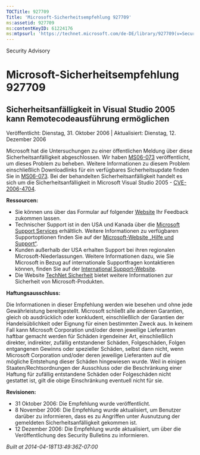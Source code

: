 ```yaml
---
TOCTitle: 927709
Title: 'Microsoft-Sicherheitsempfehlung 927709'
ms:assetid: 927709
ms:contentKeyID: 61224176
ms:mtpsurl: 'https://technet.microsoft.com/de-DE/library/927709(v=Security.10)'
---
```


Security Advisory

Microsoft-Sicherheitsempfehlung 927709
======================================

Sicherheitsanfälligkeit in Visual Studio 2005 kann Remotecodeausführung ermöglichen
-----------------------------------------------------------------------------------

Veröffentlicht: Dienstag, 31. Oktober 2006 | Aktualisiert: Dienstag, 12. Dezember 2006

Microsoft hat die Untersuchungen zu einer öffentlichen Meldung über diese Sicherheitsanfälligkeit abgeschlossen. Wir haben [MS06-073](https://www.microsoft.com/germany/technet/sicherheit/bulletins/ms06-073.mspx) veröffentlicht, um dieses Problem zu beheben. Weitere Informationen zu diesem Problem einschließlich Downloadlinks für ein verfügbares Sicherheitsupdate finden Sie in [MS06-073](https://www.microsoft.com/germany/technet/sicherheit/bulletins/ms06-073.mspx). Bei der behandelten Sicherheitsanfälligkeit handelt es sich um die Sicherheitsanfälligkeit in Microsoft Visual Studio 2005 - [CVE-2006-4704](https://www.cve.mitre.org/cgi-bin/cvename.cgi?name=cve-2006-4704).

**Ressourcen:**

-   Sie können uns über das Formular auf folgender [Website](https://support.microsoft.com/common/survey.aspx?scid=sw;en;1257&showpage=1&ws=technet&sd=tech) Ihr Feedback zukommen lassen.
-   Technischer Support ist in den USA und Kanada über die [Microsoft Support Services](https://www.microsoft.com/germany/technet/sicherheit/bulletins/ms06-073.mspx) erhältlich. Weitere Informationen zu verfügbaren Supportoptionen finden Sie auf der [Microsoft-Website „Hilfe und Support“](https://support.microsoft.com/).
-   Kunden außerhalb der USA erhalten Support bei ihren regionalen Microsoft-Niederlassungen. Weitere Informationen dazu, wie Sie Microsoft in Bezug auf internationale Supportfragen kontaktieren können, finden Sie auf der [International Support-Website](https://go.microsoft.com/fwlink/?linkid=21155).
-   Die Website [TechNet Sicherheit](https://www.microsoft.com/germany/technet/sicherheit/default.mspx) bietet weitere Informationen zur Sicherheit von Microsoft-Produkten.

**Haftungsausschluss:**

Die Informationen in dieser Empfehlung werden wie besehen und ohne jede Gewährleistung bereitgestellt. Microsoft schließt alle anderen Garantien, gleich ob ausdrücklich oder konkludent, einschließlich der Garantien der Handelsüblichkeit oder Eignung für einen bestimmten Zweck aus. In keinem Fall kann Microsoft Corporation und/oder deren jeweilige Lieferanten haftbar gemacht werden für Schäden irgendeiner Art, einschließlich direkter, indirekter, zufällig entstandener Schäden, Folgeschäden, Folgen entgangenen Gewinns oder spezieller Schäden, selbst dann nicht, wenn Microsoft Corporation und/oder deren jeweilige Lieferanten auf die mögliche Entstehung dieser Schäden hingewiesen wurde. Weil in einigen Staaten/Rechtsordnungen der Ausschluss oder die Beschränkung einer Haftung für zufällig entstandene Schäden oder Folgeschäden nicht gestattet ist, gilt die obige Einschränkung eventuell nicht für sie.

**Revisionen:**

-   31 Oktober 2006: Die Empfehlung wurde veröffentlicht.
-   8 November 2006: Die Empfehlung wurde aktualisiert, um Benutzer darüber zu informieren, dass es zu Angriffen unter Ausnutzung der gemeldeten Sicherheitsanfälligkeit gekommen ist.
-   12 Dezember 2006: Die Empfehlung wurde aktualisiert, um über die Veröffentlichung des Security Bulletins zu informieren.

*Built at 2014-04-18T13:49:36Z-07:00*
